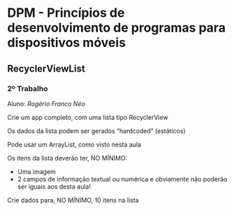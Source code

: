 # DPM - Princípios de desenvolvimento de programas para dispositivos móveis

## RecyclerViewList

### 2º Trabalho

Aluno: *Rogério Franco Néo*

Crie um app completo, com uma lista tipo RecyclerView

Os dados da lista podem ser gerados “hardcoded” (estáticos)

Pode usar um ArrayList, como visto nesta aula 

Os itens da lista deverão ter, NO MÍNIMO:
* Uma imagem 
* 2 campos de informação textual ou numérica e obviamente não poderão ser iguais aos desta aula! 

Crie dados para, NO MÍNIMO, 10 itens na lista 
